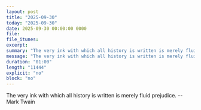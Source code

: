 ```yaml
---
layout: post
title: "2025-09-30"
today: "2025-09-30"
date: 2025-09-30 00:00:00 0000
file:
file_itunes:
excerpt:
summary: "The very ink with which all history is written is merely fluid prejudice. -- Mark Twain"
message: "The very ink with which all history is written is merely fluid prejudice. -- Mark Twain"
duration: "01:00"
length: "11444"
explicit: "no"
block: "no"
---
```

The very ink with which all history is written is merely fluid prejudice. -- Mark Twain

